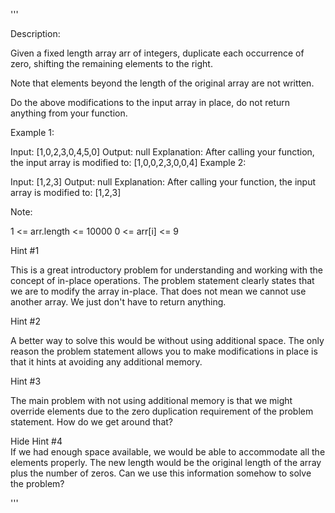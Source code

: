 '''

Description:

Given a fixed length array arr of integers, duplicate each occurrence of zero, shifting the remaining elements to the right.

Note that elements beyond the length of the original array are not written.

Do the above modifications to the input array in place, do not return anything from your function.

 

Example 1:

Input: [1,0,2,3,0,4,5,0]
Output: null
Explanation: After calling your function, the input array is modified to: [1,0,0,2,3,0,0,4]
Example 2:

Input: [1,2,3]
Output: null
Explanation: After calling your function, the input array is modified to: [1,2,3]
 

Note:

1 <= arr.length <= 10000
0 <= arr[i] <= 9



Hint #1  

This is a great introductory problem for understanding and working with the concept of in-place operations. The problem statement clearly states that we are to modify the array in-place. That does not mean we cannot use another array. We just don't have to return anything.



Hint #2  

A better way to solve this would be without using additional space. The only reason the problem statement allows you to make modifications in place is that it hints at avoiding any additional memory.



Hint #3  

The main problem with not using additional memory is that we might override elements due to the zero duplication requirement of the problem statement. How do we get around that?


   Hide Hint #4  
If we had enough space available, we would be able to accommodate all the elements properly. The new length would be the original length of the array plus the number of zeros. Can we use this information somehow to solve the problem?

'''